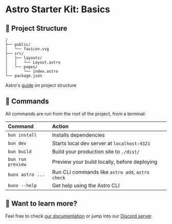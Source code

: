 # Astro Starter Kit: Basics

## 🚀 Project Structure

```text
/
├── public/
│   └── favicon.svg
├── src/
│   ├── layouts/
│   │   └── Layout.astro
│   └── pages/
│       └── index.astro
└── package.json
```

Astro's [guide](https://docs.astro.build/en/basics/project-structure/) on project structure

## 🧞 Commands

All commands are run from the root of the project, from a terminal:

| Command           | Action                                           |
| :---------------- | :----------------------------------------------- |
| `bun install`     | Installs dependencies                            |
| `bun dev`         | Starts local dev server at `localhost:4321`      |
| `bun build`       | Build your production site to `./dist/`          |
| `bun run preview` | Preview your build locally, before deploying     |
| `bunx astro ...`  | Run CLI commands like `astro add`, `astro check` |
| `bunx --help`     | Get help using the Astro CLI                     |

## 👀 Want to learn more?

Feel free to check [our documentation](https://docs.astro.build) or jump into our [Discord server](https://astro.build/chat).
